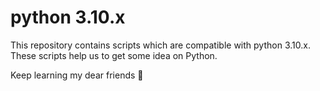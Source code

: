 # python 3.10.x

This repository contains scripts which are compatible with
python 3.10.x. These scripts help us to get some idea on
Python.

Keep learning my dear friends 🙂
